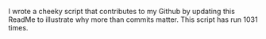 I wrote a cheeky script that contributes to my Github by updating this ReadMe to illustrate why more than commits matter. This script has run 1031 times.